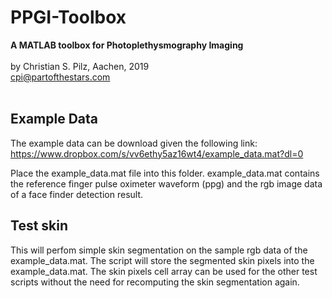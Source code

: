 
# PPGI-Toolbox
<b>A MATLAB toolbox for Photoplethysmography Imaging</b><br>
<br>
by Christian S. Pilz, Aachen, 2019
<br>
cpi@partofthestars.com<br>
<br>

## Example Data

The example data can be download given the following link:<br>
https://www.dropbox.com/s/vv6ethy5az16wt4/example_data.mat?dl=0

Place the example_data.mat file into this folder.
example_data.mat contains the reference finger pulse oximeter waveform (ppg)
and the rgb image data of a face finder detection result.

## Test skin

This will perfom simple skin segmentation on the sample rgb data of the example_data.mat.
The script will store the segmented skin pixels into the example_data.mat.
The skin pixels cell array can be used for the other test scripts without the need for
recomputing the skin segmentation again.
